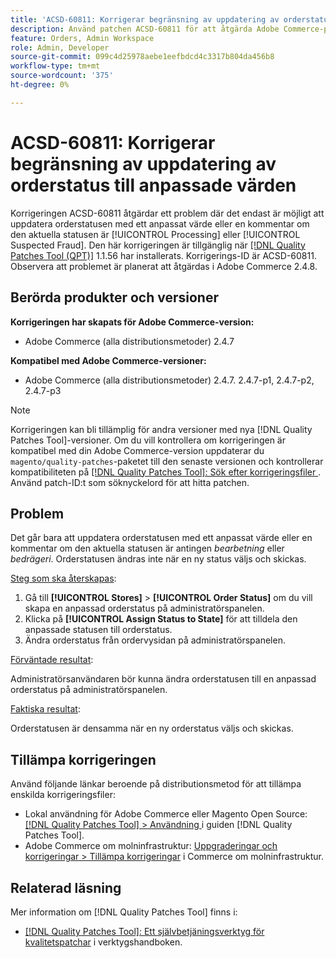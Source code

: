 ```yaml
---
title: 'ACSD-60811: Korrigerar begränsning av uppdatering av orderstatus till anpassade värden'
description: Använd patchen ACSD-60811 för att åtgärda Adobe Commerce-problemet där det bara går att uppdatera orderstatus med anpassade värden eller kommentarer om den aktuella statusen är "bearbetning" eller "bedrägeri".
feature: Orders, Admin Workspace
role: Admin, Developer
source-git-commit: 099c4d25978aebe1eefbdcd4c3317b804da456b8
workflow-type: tm+mt
source-wordcount: '375'
ht-degree: 0%

---
```



# ACSD-60811: Korrigerar begränsning av uppdatering av orderstatus till anpassade värden

Korrigeringen ACSD-60811 åtgärdar ett problem där det endast är möjligt att uppdatera orderstatusen med ett anpassat värde eller en kommentar om den aktuella statusen är [!UICONTROL Processing] eller [!UICONTROL Suspected Fraud]. Den här korrigeringen är tillgänglig när [[!DNL Quality Patches Tool (QPT)]](/help/tools/quality-patches-tool/quality-patches-tool-to-self-serve-quality-patches.md) 1.1.56 har installerats. Korrigerings-ID är ACSD-60811. Observera att problemet är planerat att åtgärdas i Adobe Commerce 2.4.8.

## Berörda produkter och versioner

**Korrigeringen har skapats för Adobe Commerce-version:**

* Adobe Commerce (alla distributionsmetoder) 2.4.7

**Kompatibel med Adobe Commerce-versioner:**

* Adobe Commerce (alla distributionsmetoder) 2.4.7. 2.4.7-p1, 2.4.7-p2, 2.4.7-p3

>[!NOTE]
>
>Korrigeringen kan bli tillämplig för andra versioner med nya [!DNL Quality Patches Tool]-versioner. Om du vill kontrollera om korrigeringen är kompatibel med din Adobe Commerce-version uppdaterar du `magento/quality-patches`-paketet till den senaste versionen och kontrollerar kompatibiliteten på [[!DNL Quality Patches Tool]: Sök efter korrigeringsfiler ](https://experienceleague.adobe.com/tools/commerce-quality-patches/index.html?lang=sv-SE). Använd patch-ID:t som söknyckelord för att hitta patchen.

## Problem

Det går bara att uppdatera orderstatusen med ett anpassat värde eller en kommentar om den aktuella statusen är antingen *bearbetning* eller *bedrägeri*. Orderstatusen ändras inte när en ny status väljs och skickas.

<u>Steg som ska återskapas</u>:

1. Gå till **[!UICONTROL Stores]** > **[!UICONTROL Order Status]** om du vill skapa en anpassad orderstatus på administratörspanelen.
1. Klicka på **[!UICONTROL Assign Status to State]** för att tilldela den anpassade statusen till orderstatus.
1. Ändra orderstatus från ordervysidan på administratörspanelen.

<u>Förväntade resultat</u>:

Administratörsanvändaren bör kunna ändra orderstatusen till en anpassad orderstatus på administratörspanelen.

<u>Faktiska resultat</u>:

Orderstatusen är densamma när en ny orderstatus väljs och skickas.

## Tillämpa korrigeringen

Använd följande länkar beroende på distributionsmetod för att tillämpa enskilda korrigeringsfiler:

* Lokal användning för Adobe Commerce eller Magento Open Source: [[!DNL Quality Patches Tool] > Användning ](/help/tools/quality-patches-tool/usage.md) i guiden [!DNL Quality Patches Tool].
* Adobe Commerce om molninfrastruktur: [Uppgraderingar och korrigeringar > Tillämpa korrigeringar](https://experienceleague.adobe.com/docs/commerce-cloud-service/user-guide/develop/upgrade/apply-patches.html?lang=sv-SE) i Commerce om molninfrastruktur.

## Relaterad läsning

Mer information om [!DNL Quality Patches Tool] finns i:

* [[!DNL Quality Patches Tool]: Ett självbetjäningsverktyg för kvalitetspatchar](/help/tools/quality-patches-tool/quality-patches-tool-to-self-serve-quality-patches.md) i verktygshandboken.
